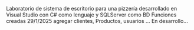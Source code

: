 Laboratorio de sistema de escritorio para una pizzería desarrollado en Visual Studio con C# como lenguaje y SQLServer como BD 
Funciones creadas 29/1/2025 agregar clientes, Productos, usuarios ...
En desarrollo...
